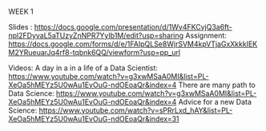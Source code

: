 
WEEK 1

Slides : https://docs.google.com/presentation/d/1Wv4FKCvjQ3a6ft-npl2FDyvaL5aTUzyZnNPR7YyIb1M/edit?usp=sharing
Assignment: https://docs.google.com/forms/d/e/1FAIpQLSe8WjrSVM4kpVTjaGxXkkkIEKM2YRueuarJq4rf8-tqbnk6QQ/viewform?usp=pp_url

Videos:
A day in a in a life of a Data Scientist: https://www.youtube.com/watch?v=g3xwMSaA0MI&list=PL-XeOa5hMEYz5U0wAu1EvOuG-ndOEoaQr&index=4
There are many path to Data Science: https://www.youtube.com/watch?v=g3xwMSaA0MI&list=PL-XeOa5hMEYz5U0wAu1EvOuG-ndOEoaQr&index=4
Advice for a new Data Science: https://www.youtube.com/watch?v=sPRrLxd_hAY&list=PL-XeOa5hMEYz5U0wAu1EvOuG-ndOEoaQr&index=31
